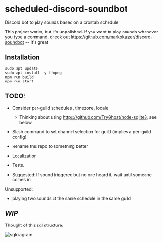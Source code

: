 # scheduled-discord-soundbot

Discord bot to play sounds based on a crontab schedule 

This project works, but it's unpolished.
If you want to play sounds whenever you type a command, check out https://github.com/markokajzer/discord-soundbot -- It's great

## Installation

```
sudo apt update
sudo apt install -y ffmpeg
npm run build
npm run start
```

## TODO:

- Consider per-guild schedules , timezone, locale
  - Thinking about using https://github.com/TryGhost/node-sqlite3, see below
- Slash command to set channel selection for guild (implies a per-guild config)

- Rename this repo to something better
- Localization
- Tests.

- Suggested: If sound triggered but no one heard it, wait until someone comes in

Unsupported:

- playing two sounds at the same schedule in the same guild

## _WIP_

Thought of this sql structure:

![sqldiagram](https://github.com/user-attachments/assets/01984721-05f7-4387-aa68-27afe0806265)
